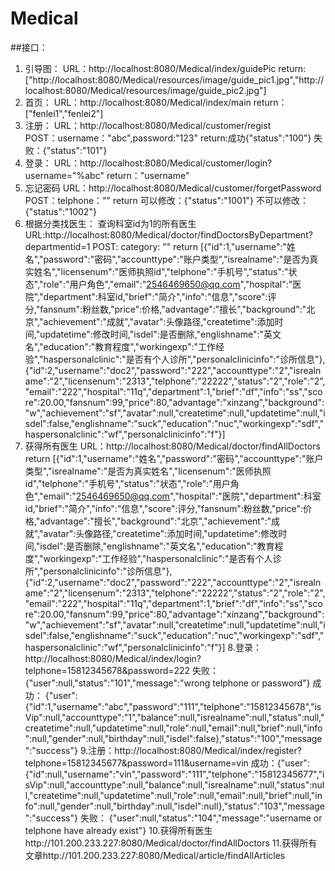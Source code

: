 Medical
======

##接口：
1. 引导图：
	URL：http://localhost:8080/Medical/index/guidePic 
	return:["http://localhost:8080/Medical/resources/image/guide_pic1.jpg","http://localhost:8080/Medical/resources/image/guide_pic2.jpg"]
2. 首页：
	URL：http://localhost:8080/Medical/index/main
	return：["fenlei1","fenlei2"]
3. 注册：
	URL：http://localhost:8080/Medical/customer/regist  
	POST：username："abc",password:"123" 
	return:成功{"status":"100"} 失败：{"status":"101"}
4. 登录：
	URL：http://localhost:8080/Medical/customer/login?username="%abc"
	return："username"
5. 忘记密码
	URL：http://localhost:8080/Medical/customer/forgetPassword  
	POST：telphone：""
	return 可以修改：{"status":"1001"} 不可以修改：{"status":"1002"}
6. 根据分类找医生：
	查询科室id为1的所有医生
	URL:http://localhost:8080/Medical/doctor/findDoctorsByDepartment?departmentid=1
	POST: category: ""
	return [{"id":1,"username":"姓名","password":"密码","accounttype":"账户类型","isrealname":"是否为真实姓名","licensenum":"医师执照id","telphone":"手机号","status":"状态","role":"用户角色","email":"2546469650@qq.com","hospital":"医院","department":科室id,"brief":"简介","info":"信息","score":评分,"fansnum":粉丝数,"price":价格,"advantage":"擅长","background":"北京","achievement":"成就","avatar":头像路径,"createtime":添加时间,"updatetime":修改时间,"isdel":是否删除,"englishname":"英文名","education":"教育程度","workingexp":"工作经验","haspersonalclinic":"是否有个人诊所","personalclinicinfo":"诊所信息"},{"id":2,"username":"doc2","password":"222","accounttype":"2","isrealname":"2","licensenum":"2313","telphone":"22222","status":"2","role":"2","email":"222","hospital":"11q","department":1,"brief":"df","info":"ss","score":20.00,"fansnum":99,"price":80,"advantage":"xinzang","background":"w","achievement":"sf","avatar":null,"createtime":null,"updatetime":null,"isdel":false,"englishname":"suck","education":"nuc","workingexp":"sdf","haspersonalclinic":"wf","personalclinicinfo":"f"}]
7. 获得所有医生
	URL：http://localhost:8080/Medical/doctor/findAllDoctors
	return [{"id":1,"username":"姓名","password":"密码","accounttype":"账户类型","isrealname":"是否为真实姓名","licensenum":"医师执照id","telphone":"手机号","status":"状态","role":"用户角色","email":"2546469650@qq.com","hospital":"医院","department":科室id,"brief":"简介","info":"信息","score":评分,"fansnum":粉丝数,"price":价格,"advantage":"擅长","background":"北京","achievement":"成就","avatar":头像路径,"createtime":添加时间,"updatetime":修改时间,"isdel":是否删除,"englishname":"英文名","education":"教育程度","workingexp":"工作经验","haspersonalclinic":"是否有个人诊所","personalclinicinfo":"诊所信息"},{"id":2,"username":"doc2","password":"222","accounttype":"2","isrealname":"2","licensenum":"2313","telphone":"22222","status":"2","role":"2","email":"222","hospital":"11q","department":1,"brief":"df","info":"ss","score":20.00,"fansnum":99,"price":80,"advantage":"xinzang","background":"w","achievement":"sf","avatar":null,"createtime":null,"updatetime":null,"isdel":false,"englishname":"suck","education":"nuc","workingexp":"sdf","haspersonalclinic":"wf","personalclinicinfo":"f"}]
8.登录：http://localhost:8080/Medical/index/login?telphone=15812345678&password=222
失败：
{"user":null,"status":"101","message":"wrong telphone or password"}	
成功：
{"user":{"id":1,"username":"abc","password":"111","telphone":"15812345678","isVip":null,"accounttype":"1","balance":null,"isrealname":null,"status":null,"createtime":null,"updatetime":null,"role":null,"email":null,"brief":null,"info":null,"gender":null,"birthday":null,"isdel":false},"status":"100","message":"success"}
9.注册：http://localhost:8080/Medical/index/register?telphone=15812345677&password=111&username=vin
成功：{"user":{"id":null,"username":"vin","password":"111","telphone":"15812345677","isVip":null,"accounttype":null,"balance":null,"isrealname":null,"status":null,"createtime":null,"updatetime":null,"role":null,"email":null,"brief":null,"info":null,"gender":null,"birthday":null,"isdel":null},"status":"103","message":"success"}
失败：
{"user":null,"status":"104","message":"username or telphone have already exist"}
10.获得所有医生http://101.200.233.227:8080/Medical/doctor/findAllDoctors
11.获得所有文章http://101.200.233.227:8080/Medical/article/findAllArticles

